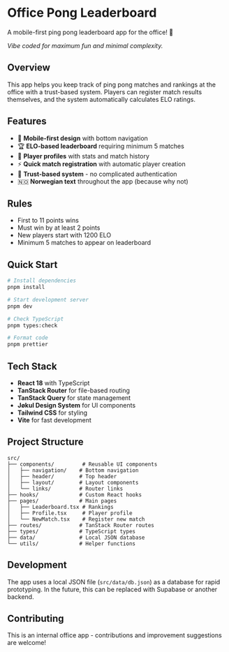 # Office Pong Leaderboard

A mobile-first ping pong leaderboard app for the office! 🏓

_Vibe coded for maximum fun and minimal complexity._

## Overview

This app helps you keep track of ping pong matches and rankings at the office with a trust-based system. Players can register match results themselves, and the system automatically calculates ELO ratings.

## Features

- 📱 **Mobile-first design** with bottom navigation
- 🏆 **ELO-based leaderboard** requiring minimum 5 matches
- 👤 **Player profiles** with stats and match history
- ⚡ **Quick match registration** with automatic player creation
- 🎯 **Trust-based system** - no complicated authentication
- 🇳🇴 **Norwegian text** throughout the app (because why not)

## Rules

- First to 11 points wins
- Must win by at least 2 points
- New players start with 1200 ELO
- Minimum 5 matches to appear on leaderboard

## Quick Start

```bash
# Install dependencies
pnpm install

# Start development server
pnpm dev

# Check TypeScript
pnpm types:check

# Format code
pnpm prettier
```

## Tech Stack

- **React 18** with TypeScript
- **TanStack Router** for file-based routing
- **TanStack Query** for state management
- **Jøkul Design System** for UI components
- **Tailwind CSS** for styling
- **Vite** for fast development

## Project Structure

```
src/
├── components/         # Reusable UI components
│   ├── navigation/    # Bottom navigation
│   ├── header/        # Top header
│   ├── layout/        # Layout components
│   └── links/         # Router links
├── hooks/             # Custom React hooks
├── pages/             # Main pages
│   ├── Leaderboard.tsx # Rankings
│   ├── Profile.tsx     # Player profile
│   └── NewMatch.tsx    # Register new match
├── routes/            # TanStack Router routes
├── types/             # TypeScript types
├── data/              # Local JSON database
└── utils/             # Helper functions
```

## Development

The app uses a local JSON file (`src/data/db.json`) as a database for rapid prototyping. In the future, this can be replaced with Supabase or another backend.

## Contributing

This is an internal office app - contributions and improvement suggestions are welcome!
